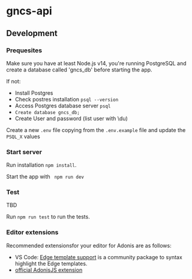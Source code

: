 # gncs-api

## Development
### Prequesites

Make sure you have at least Node.js v14, you're running PostgreSQL and create a database called 'gncs_db' before starting the app.

If not:
- Install Postgres
- Check postres installation `psql --version`
- Access Postgres database server `psql`
- `Create database gncs_db;`
- Create User and password (list user with \du)


Create a new `.env` file copying from the `.env.example` file and update the `PSQL_X` values

### Start server

Run installation `npm install`.

Start the app with 
``` npm run dev```

### Test
TBD

Run `npm run test` to run the tests.

### Editor extensions

Recommended extensionsfor your editor for Adonis are as follows:

- VS Code: [Edge template support](https://marketplace.visualstudio.com/items?itemName=luongnd.edge) is a community package to syntax highlight the Edge templates.
- [official AdonisJS extension](https://marketplace.visualstudio.com/items?itemName=jripouteau.adonis-vscode-extension)
